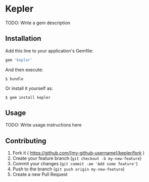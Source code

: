 # Kepler

TODO: Write a gem description

## Installation

Add this line to your application's Gemfile:

```ruby
gem 'kepler'
```

And then execute:

    $ bundle

Or install it yourself as:

    $ gem install kepler

## Usage

TODO: Write usage instructions here

## Contributing

1. Fork it ( https://github.com/[my-github-username]/kepler/fork )
2. Create your feature branch (`git checkout -b my-new-feature`)
3. Commit your changes (`git commit -am 'Add some feature'`)
4. Push to the branch (`git push origin my-new-feature`)
5. Create a new Pull Request

